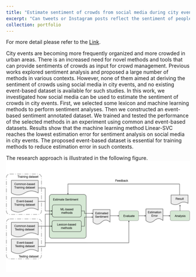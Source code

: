```yaml
---
title: "Estimate sentiment of crowds from social media during city events"
excerpt: "Can tweets or Instagram posts reflect the sentiment of people in a festival? An Interesting and critical challenge for crowd manager in city events. In this study, we explore a set of methods, e.g. machine learning methods and lexicon-based methods, to estimate sentiment of crowd from their social media posts. [[Link](https://journals.sagepub.com/doi/10.1177/0361198119846461)]<br/><img src='/files/sentiment_porfolio_title_image.png' width='500' height='300'>"
collection: portfolio
---
```


For more detail please refer to the [Link](https://journals.sagepub.com/doi/10.1177/0361198119846461).

City events are becoming more frequently organized and more crowded in urban areas. There is an increased need for novel methods and tools that can provide sentiments of crowds as input for crowd management. Previous works explored sentiment analysis and proposed a large number of methods in various contexts. However, none of them aimed at deriving the sentiment of crowds using social media in city events, and no existing event-based dataset is available for such studies. In this work, we investigated how social media can be used to estimate the sentiment of crowds in city events. First, we selected some lexicon and machine learning methods to perform sentiment analyses. Then we constructed an event-based sentiment annotated dataset. We trained and tested the performance of the selected methods in an experiment using common and event-based datasets. Results show that the machine learning method Linear-SVC reaches the lowest estimation error for sentiment analysis on social media in city events. The proposed event-based dataset is essential for training methods to reduce estimation error in such contexts.

The research approach is illustrated in the following figure.
<br/><img src='/files/sentiment_porfolio_title_image.png'>
<!-- <br/>Figure 1. The research approach of this study -->
